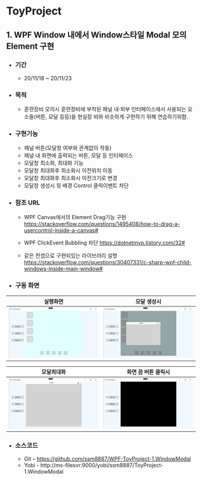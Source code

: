 # ToyProject
## 1. WPF Window 내에서 Window스타일 Modal 모의 Element 구현

+ ### 기간
	+ 20/11/18 ~ 20/11/23

+ ### 목적
	+ 훈련장비 모의시 훈련장비에 부착된 패널 내·외부 인터페이스에서 사용되는 요소들(버튼, 모달 등등)을 현실장	비와 비슷하게 구현하기 위해 연습하기위함.

+ ### 구현기능
	+ 패널 버튼(모달창 여부와 관계없이 작동)
	+ 패널 내 화면에 출력되는 버튼, 모달 등 인터페이스
	+ 모달창 최소화, 최대화 기능
	+ 모달창 최대화후 최소화시 이전위치 이동
	+ 모달창 최대화후 최소화시 이전크기로 변경
	+ 모달창 생성시 뒷 배경 Control 클릭이벤트 차단

+ ### 참조 URL
	+ WPF Canvas에서의 Element Drag기능 구현
	https://stackoverflow.com/questions/1495408/how-to-drag-a-usercontrol-inside-a-canvas#

	+ WPF ClickEvent Bubbling 차단
	https://dotnetmvp.tistory.com/32#

	+ 같은 컨셉으로 구현되있는 라이브러리 설명
	https://stackoverflow.com/questions/30407331/c-sharp-wpf-child-windows-inside-main-window#

+ ### 구동 화면

| 실행화면 			| 모달 생성시 			|
| ------------ 			| ------------ 			|
| ![1](./image01.png) | ![2](./image02.png) |

| 모달최대화 			| 화면 끔 버튼 클릭시		|
| ------------ 			| ------------ 			|
| ![image.png](./image03.png) | ![image.png](./image04.png) |

+ ### 소스코드
	+ Git – https://github.com/ssm8887/WPF-ToyProject-1.WindowModal
	+ Yobi - http://ms-filesvr:9000/yobi/ssm8887/ToyProject-1.WindowModal
